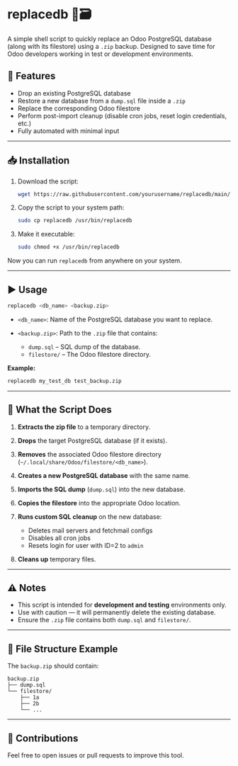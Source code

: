 # replacedb 🐘🗃️

A simple shell script to quickly replace an Odoo PostgreSQL database (along with its filestore) using a `.zip` backup. Designed to save time for Odoo developers working in test or development environments.

## 🔧 Features

- Drop an existing PostgreSQL database
- Restore a new database from a `dump.sql` file inside a `.zip`
- Replace the corresponding Odoo filestore
- Perform post-import cleanup (disable cron jobs, reset login credentials, etc.)
- Fully automated with minimal input

---

## 📥 Installation

1. Download the script:
   ```bash
   wget https://raw.githubusercontent.com/yourusername/replacedb/main/replacedb
   ```

2. Copy the script to your system path:

   ```bash
   sudo cp replacedb /usr/bin/replacedb
   ```

3. Make it executable:

   ```bash
   sudo chmod +x /usr/bin/replacedb
   ```

Now you can run `replacedb` from anywhere on your system.

---

## ▶️ Usage

```bash
replacedb <db_name> <backup.zip>
```

* `<db_name>`: Name of the PostgreSQL database you want to replace.
* `<backup.zip>`: Path to the `.zip` file that contains:

  * `dump.sql` – SQL dump of the database.
  * `filestore/` – The Odoo filestore directory.

**Example:**

```bash
replacedb my_test_db test_backup.zip
```

---

## 🧠 What the Script Does

1. **Extracts the zip file** to a temporary directory.
2. **Drops** the target PostgreSQL database (if it exists).
3. **Removes** the associated Odoo filestore directory (`~/.local/share/Odoo/filestore/<db_name>`).
4. **Creates a new PostgreSQL database** with the same name.
5. **Imports the SQL dump** (`dump.sql`) into the new database.
6. **Copies the filestore** into the appropriate Odoo location.
7. **Runs custom SQL cleanup** on the new database:

   * Deletes mail servers and fetchmail configs
   * Disables all cron jobs
   * Resets login for user with ID=2 to `admin`
8. **Cleans up** temporary files.

---

## ⚠️ Notes

* This script is intended for **development and testing** environments only.
* Use with caution — it will permanently delete the existing database.
* Ensure the `.zip` file contains both `dump.sql` and `filestore/`.

---

## 📂 File Structure Example

The `backup.zip` should contain:

```
backup.zip
├── dump.sql
└── filestore/
    ├── 1a
    ├── 2b
    └── ...
```

---

## 🙌 Contributions

Feel free to open issues or pull requests to improve this tool.
